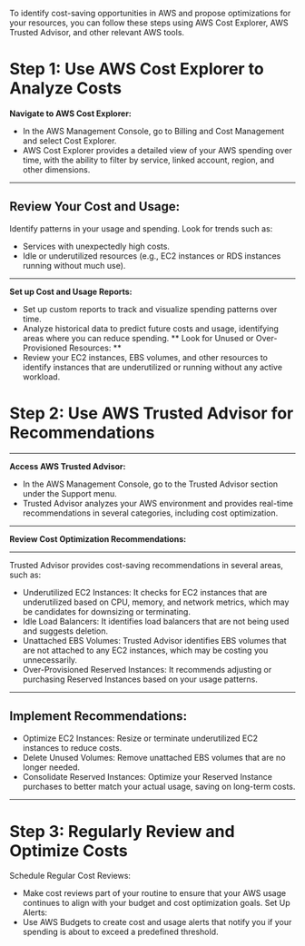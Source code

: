 To identify cost-saving opportunities in AWS and propose optimizations for your resources, you can follow these steps using AWS Cost Explorer, AWS Trusted Advisor, and other relevant AWS tools.
# Step 1: Use AWS Cost Explorer to Analyze Costs

__Navigate to AWS Cost Explorer:__
* In the AWS Management Console, go to Billing and Cost Management and select Cost Explorer.
* AWS Cost Explorer provides a detailed view of your AWS spending over time, with the ability to filter by service, linked account, region, and other dimensions.
---

__Review Your Cost and Usage:__
---
 Identify patterns in your usage and spending. Look for trends such as:
* Services with unexpectedly high costs.
* Idle or underutilized resources (e.g., EC2 instances or RDS instances running without much use).

---

__Set up Cost and Usage Reports:__
* Set up custom reports to track and visualize spending patterns over time.
* Analyze historical data to predict future costs and usage, identifying areas where you can reduce spending.
** Look for Unused or Over-Provisioned Resources: **
* Review your EC2 instances, EBS volumes, and other resources to identify instances that are underutilized or running without any active workload.

# Step 2: Use AWS Trusted Advisor for Recommendations
---
__Access AWS Trusted Advisor:__
* In the AWS Management Console, go to the Trusted Advisor section under the Support menu.
* Trusted Advisor analyzes your AWS environment and provides real-time recommendations in several categories, including cost optimization.

---

__Review Cost Optimization Recommendations:__

---
Trusted Advisor provides cost-saving recommendations in several areas, such as:
* Underutilized EC2 Instances: It checks for EC2 instances that are underutilized based on CPU, memory, and network metrics, which may be candidates for downsizing or terminating.
* Idle Load Balancers: It identifies load balancers that are not being used and suggests deletion.
* Unattached EBS Volumes: Trusted Advisor identifies EBS volumes that are not attached to any EC2 instances, which may be costing you unnecessarily.
* Over-Provisioned Reserved Instances: It recommends adjusting or purchasing Reserved Instances based on your usage patterns.
---
__Implement Recommendations:__
---

* Optimize EC2 Instances: Resize or terminate underutilized EC2 instances to reduce costs.
* Delete Unused Volumes: Remove unattached EBS volumes that are no longer needed.
* Consolidate Reserved Instances: Optimize your Reserved Instance purchases to better match your actual usage, saving on long-term costs.
---
# Step 3: Regularly Review and Optimize Costs
Schedule Regular Cost Reviews:
* Make cost reviews part of your routine to ensure that your AWS usage continues to align with your budget and cost optimization goals.
Set Up Alerts:
* Use AWS Budgets to create cost and usage alerts that notify you if your spending is about to exceed a predefined threshold.

